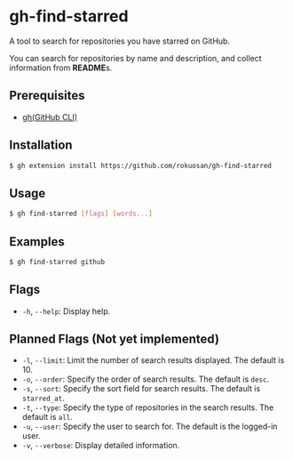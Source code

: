 # gh-find-starred

A tool to search for repositories you have starred on GitHub.

You can search for repositories by name and description, and collect information from **README**s.

## Prerequisites

- [gh(GitHub CLI)](https://cli.github.com/)

## Installation

```bash
$ gh extension install https://github.com/rokuosan/gh-find-starred
```

## Usage

```bash
$ gh find-starred [flags] [words...]
```

## Examples

```bash
$ gh find-starred github
```

## Flags

- `-h`, `--help`: Display help.

## Planned Flags (Not yet implemented)

- `-l`, `--limit`: Limit the number of search results displayed. The default is 10.
- `-o`, `--order`: Specify the order of search results. The default is `desc`.
- `-s`, `--sort`: Specify the sort field for search results. The default is `starred_at`.
- `-t`, `--type`: Specify the type of repositories in the search results. The default is `all`.
- `-u`, `--user`: Specify the user to search for. The default is the logged-in user.
- `-v`, `--verbose`: Display detailed information.
